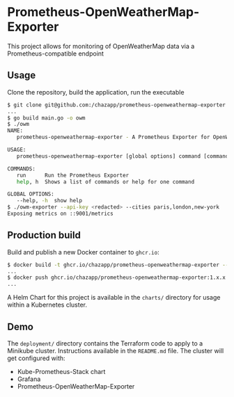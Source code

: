 # Prometheus-OpenWeatherMap-Exporter

This project allows for monitoring of OpenWeatherMap data via a Prometheus-compatible endpoint

## Usage

Clone the repository, build the application, run the executable

```bash
$ git clone git@github.com:/chazapp/prometheus-openweathermap-exporter && cd prometheus-openweathermap-exporter
...
$ go build main.go -o owm
$ ./owm
NAME:
   prometheus-openweathermap-exporter - A Prometheus Exporter for OpenWeatherMap

USAGE:
   prometheus-openweathermap-exporter [global options] command [command options]

COMMANDS:
   run      Run the Prometheus Exporter
   help, h  Shows a list of commands or help for one command

GLOBAL OPTIONS:
   --help, -h  show help
$ ./owm-exporter --api-key <redacted> --cities paris,london,new-york
Exposing metrics on ::9001/metrics
```

## Production build

Build and publish a new Docker container to `ghcr.io`:

```bash
$ docker build -t ghcr.io/chazapp/prometheus-openweathermap-exporter --build-arg VERSION=1.x.x
...
$ docker push ghcr.io/chazapp/prometheus-openweathermap-exporter:1.x.x
...
```

A Helm Chart for this project is available in the `charts/` directory for usage within a Kubernetes cluster.

## Demo

The `deployment/` directory contains the Terraform code to apply to a Minikube cluster. Instructions available in the `README.md` file.
The cluster will get configured with:

- Kube-Prometheus-Stack chart
- Grafana
- Prometheus-OpenWeatherMap-Exporter  
